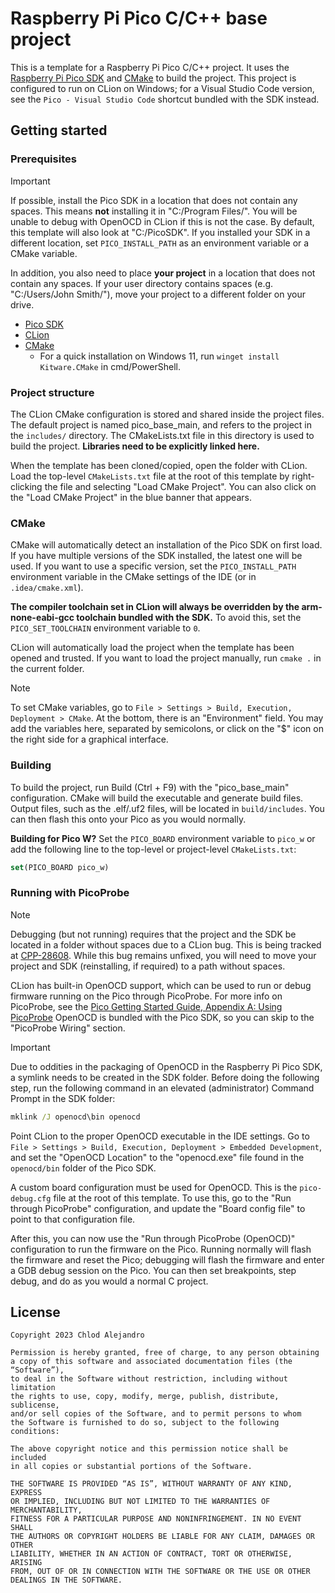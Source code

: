 # Raspberry Pi Pico C/C++ base project

This is a template for a Raspberry Pi Pico C/C++ project. It uses
the [Raspberry Pi Pico SDK](https://www.raspberrypi.com/documentation/pico-sdk)
and [CMake](https://cmake.org/) to build the project. This project is
configured to run on CLion on Windows; for a Visual Studio Code version,
see the `Pico - Visual Studio Code` shortcut bundled with the SDK instead.

## Getting started

### Prerequisites
> [!IMPORTANT]
> If possible, install the Pico SDK in a location that does not contain any spaces.
> This means **not** installing it in "C:/Program Files/". You will be unable to
> debug with OpenOCD in CLion if this is not the case. By default, this template
> will also look at "C:/PicoSDK". If you installed your SDK in a different location,
> set `PICO_INSTALL_PATH` as an environment variable or a CMake variable.
> 
> In addition, you also need to place **your project** in a location that does
> not contain any spaces. If your user directory contains spaces (e.g.
> "C:/Users/John Smith/"), move your project to a different folder on your drive.

* [Pico SDK](https://github.com/raspberrypi/pico-setup-windows/releases/latest/)
* [CLion](https://www.jetbrains.com/clion/)
* [CMake](https://cmake.org/download/)
  * For a quick installation on Windows 11, run `winget install Kitware.CMake` in cmd/PowerShell.

### Project structure
The CLion CMake configuration is stored and shared inside the project files.
The default project is named pico_base_main, and refers to the project in the
`includes/` directory. The CMakeLists.txt file in this directory is used to
build the project. **Libraries need to be explicitly linked here.**

When the template has been cloned/copied, open the folder with CLion. Load the
top-level `CMakeLists.txt` file at the root of this template by right-clicking
the file and selecting "Load CMake Project". You can also click on the "Load
CMake Project" in the blue banner that appears.

### CMake
CMake will automatically detect an installation of the Pico SDK on first load.
If you have multiple versions of the SDK installed, the latest one will be
used. If you want to use a specific version, set the `PICO_INSTALL_PATH`
environment variable in the CMake settings of the IDE (or in 
`.idea/cmake.xml`).

**The compiler toolchain set in CLion will always be  overridden by the
arm-none-eabi-gcc toolchain bundled with the SDK.** To avoid this, set the
`PICO_SET_TOOLCHAIN` environment variable to `0`.

CLion will automatically load the project when the template has been opened
and trusted. If you want to load the project manually, run `cmake .` in the
current folder.

> [!NOTE]
> To set CMake variables, go to `File > Settings > Build, Execution, Deployment > CMake`.
> At the bottom, there is an "Environment" field. You may add the variables here,
> separated by semicolons, or click on the "$" icon on the right side for a graphical
> interface.

### Building
To build the project, run Build (Ctrl + F9) with the "pico_base_main" 
configuration. CMake will build the executable and generate build files.
Output files, such as the .elf/.uf2 files, will be located in `build/includes`.
You can then flash this onto your Pico as you would normally.

**Building for Pico W?** Set the `PICO_BOARD` environment variable to `pico_w`
or add the following line to the top-level or project-level `CMakeLists.txt`:
```cmake
set(PICO_BOARD pico_w)
```

### Running with PicoProbe
> [!NOTE]
> Debugging (but not running) requires that the project and the SDK be located in
> a folder without spaces due to a CLion bug. This is being tracked at
> [CPP-28608](https://youtrack.jetbrains.com/issue/CPP-28608). While this bug
> remains unfixed, you will need to move your project and SDK (reinstalling,
> if required) to a path without spaces.

CLion has built-in OpenOCD support, which can be used to run or debug firmware
running on the Pico through PicoProbe. For more info on PicoProbe, see the
[Pico Getting Started Guide, Appendix A: Using PicoProbe](https://datasheets.raspberrypi.com/pico/getting-started-with-pico.pdf)
OpenOCD is bundled with the Pico SDK, so you can skip to the "PicoProbe Wiring"
section.

> [!IMPORTANT]
> Due to oddities in the packaging of OpenOCD in the Raspberry Pi Pico SDK,
> a symlink needs to be created in the SDK folder. Before doing the following
> step, run the following command in an elevated (administrator) Command
> Prompt in the SDK folder:
> ```cmd
> mklink /J openocd\bin openocd
> ```

Point CLion to the proper OpenOCD executable in the IDE settings. Go to
`File > Settings > Build, Execution, Deployment > Embedded Development`,
and set the "OpenOCD Location" to the "openocd.exe" file found in the
`openocd/bin` folder of the Pico SDK.

A custom board configuration must be used for OpenOCD. This is the `pico-debug.cfg`
file at the root of this template. To use this, go to the "Run through PicoProbe"
configuration, and update the "Board config file" to point to that configuration
file.

After this, you can now use the "Run through PicoProbe (OpenOCD)" configuration
to run the firmware on the Pico. Running normally will flash the firmware and
reset the Pico; debugging will flash the firmware and enter a GDB debug
session on the Pico. You can then set breakpoints, step debug, and do as you
would a normal C project.

## License
```
Copyright 2023 Chlod Alejandro

Permission is hereby granted, free of charge, to any person obtaining
a copy of this software and associated documentation files (the “Software”),
to deal in the Software without restriction, including without limitation
the rights to use, copy, modify, merge, publish, distribute, sublicense,
and/or sell copies of the Software, and to permit persons to whom
the Software is furnished to do so, subject to the following conditions:

The above copyright notice and this permission notice shall be included
in all copies or substantial portions of the Software.

THE SOFTWARE IS PROVIDED “AS IS”, WITHOUT WARRANTY OF ANY KIND, EXPRESS
OR IMPLIED, INCLUDING BUT NOT LIMITED TO THE WARRANTIES OF MERCHANTABILITY,
FITNESS FOR A PARTICULAR PURPOSE AND NONINFRINGEMENT. IN NO EVENT SHALL
THE AUTHORS OR COPYRIGHT HOLDERS BE LIABLE FOR ANY CLAIM, DAMAGES OR OTHER
LIABILITY, WHETHER IN AN ACTION OF CONTRACT, TORT OR OTHERWISE, ARISING
FROM, OUT OF OR IN CONNECTION WITH THE SOFTWARE OR THE USE OR OTHER
DEALINGS IN THE SOFTWARE.
```